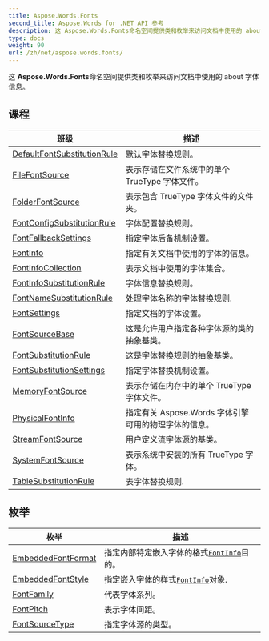 ```yaml
---
title: Aspose.Words.Fonts
second_title: Aspose.Words for .NET API 参考
description: 这 Aspose.Words.Fonts命名空间提供类和枚举来访问文档中使用的 about 字体信息
type: docs
weight: 90
url: /zh/net/aspose.words.fonts/
---
```

这 **Aspose.Words.Fonts**命名空间提供类和枚举来访问文档中使用的 about 字体信息。

## 课程

| 班级 | 描述 |
| --- | --- |
| [DefaultFontSubstitutionRule](./defaultfontsubstitutionrule/) | 默认字体替换规则。 |
| [FileFontSource](./filefontsource/) | 表示存储在文件系统中的单个 TrueType 字体文件。 |
| [FolderFontSource](./folderfontsource/) | 表示包含 TrueType 字体文件的文件夹。 |
| [FontConfigSubstitutionRule](./fontconfigsubstitutionrule/) | 字体配置替换规则。 |
| [FontFallbackSettings](./fontfallbacksettings/) | 指定字体后备机制设置。 |
| [FontInfo](./fontinfo/) | 指定有关文档中使用的字体的信息。 |
| [FontInfoCollection](./fontinfocollection/) | 表示文档中使用的字体集合。 |
| [FontInfoSubstitutionRule](./fontinfosubstitutionrule/) | 字体信息替换规则。 |
| [FontNameSubstitutionRule](./fontnamesubstitutionrule/) | 处理字体名称的字体替换规则. |
| [FontSettings](./fontsettings/) | 指定文档的字体设置。 |
| [FontSourceBase](./fontsourcebase/) | 这是允许用户指定各种字体源的类的抽象基类。 |
| [FontSubstitutionRule](./fontsubstitutionrule/) | 这是字体替换规则的抽象基类。 |
| [FontSubstitutionSettings](./fontsubstitutionsettings/) | 指定字体替换机制设置。 |
| [MemoryFontSource](./memoryfontsource/) | 表示存储在内存中的单个 TrueType 字体文件。 |
| [PhysicalFontInfo](./physicalfontinfo/) | 指定有关 Aspose.Words 字体引擎可用的物理字体的信息。 |
| [StreamFontSource](./streamfontsource/) | 用户定义流字体源的基类。 |
| [SystemFontSource](./systemfontsource/) | 表示系统中安装的所有 TrueType 字体。 |
| [TableSubstitutionRule](./tablesubstitutionrule/) | 表字体替换规则. |
## 枚举

| 枚举 | 描述 |
| --- | --- |
| [EmbeddedFontFormat](./embeddedfontformat/) | 指定内部特定嵌入字体的格式[`FontInfo`](../aspose.words.fonts/fontinfo/)目的。 |
| [EmbeddedFontStyle](./embeddedfontstyle/) | 指定嵌入字体的样式[`FontInfo`](../aspose.words.fonts/fontinfo/)对象. |
| [FontFamily](./fontfamily/) | 代表字体系列。 |
| [FontPitch](./fontpitch/) | 表示字体间距。 |
| [FontSourceType](./fontsourcetype/) | 指定字体源的类型。 |


